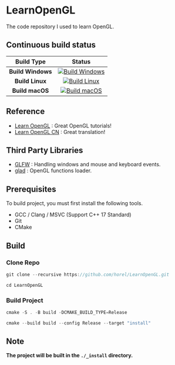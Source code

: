 # LearnOpenGL
The code repository I used to learn OpenGL.

## Continuous build status

|    Build Type     |                                                                                      Status                                                                                      |
| :---------------: | :------------------------------------------------------------------------------------------------------------------------------------------------------------------------------: |
| **Build Windows** | [![Build Windows](https://github.com/horel/LearnOpenGL/actions/workflows/build_windows.yml/badge.svg)](https://github.com/horel/LearnOpenGL/actions/workflows/build_windows.yml) |
|  **Build Linux**  |    [![Build Linux](https://github.com/horel/LearnOpenGL/actions/workflows/build_linux.yml/badge.svg)](https://github.com/horel/LearnOpenGL/actions/workflows/build_linux.yml)    |
|  **Build macOS**  |    [![Build macOS](https://github.com/horel/LearnOpenGL/actions/workflows/build_macos.yml/badge.svg)](https://github.com/horel/LearnOpenGL/actions/workflows/build_macos.yml)    |

## Reference
- [Learn OpenGL](https://learnopengl.com/) : Great OpenGL tutorials!
- [Learn OpenGL CN](https://learnopengl-cn.github.io/) : Great translation!

## Third Party Libraries
- [GLFW](https://www.glfw.org) : Handling windows and mouse and keyboard events.
- [glad](https://glad.dav1d.de) : OpenGL functions loader.

## Prerequisites
To build project, you must first install the following tools.
- GCC / Clang / MSVC (Support C++ 17 Standard)
- Git
- CMake

## Build
### Clone Repo
```cpp
git clone --recursive https://github.com/horel/LearnOpenGL.git

cd LearnOpenGL
```
### Build Project
```cpp
cmake -S . -B build -DCMAKE_BUILD_TYPE=Release

cmake --build build --config Release --target "install"
```

##  Note

__The project will be built in the ```./_install``` directory.__
